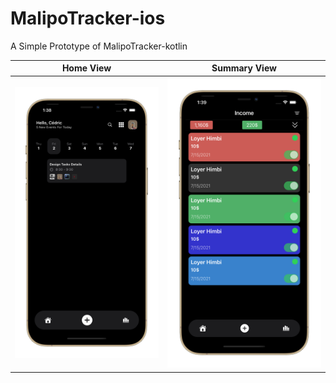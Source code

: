 # MalipoTracker-ios
A Simple Prototype of MalipoTracker-kotlin

Home View                 |  Summary View
:-------------------------:|:-------------------------:
![](home.png)  |  ![](summary.png)

